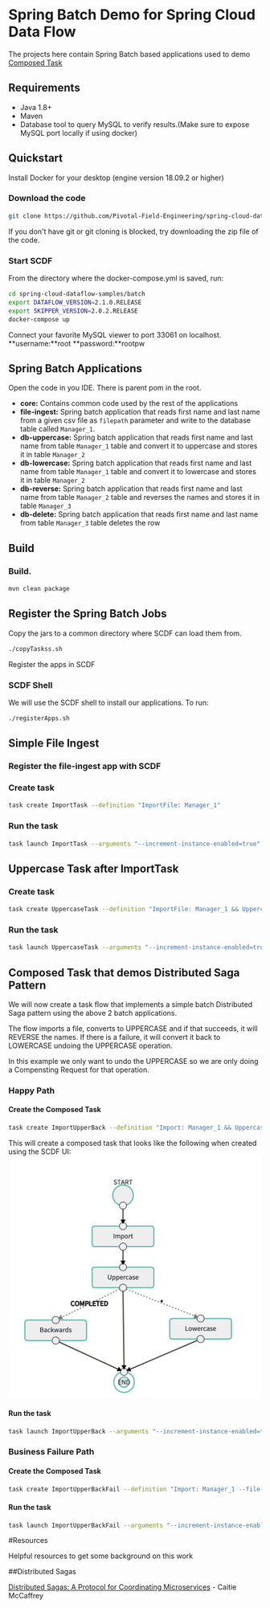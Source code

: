 # Spring Batch Demo for Spring Cloud Data Flow

The projects here contain Spring Batch based applications used to demo [Composed Task](https://dataflow.spring.io/docs/batch-developer-guides/batch/data-flow-composed-task/)

## Requirements
- Java 1.8+
- Maven
- Database tool to query MySQL to verify results.(Make sure to expose MySQL port locally if using docker)

## Quickstart

Install Docker for your desktop (engine version 18.09.2 or higher)


### Download the code

```bash
git clone https://github.com/Pivotal-Field-Engineering/spring-cloud-dataflow-samples.git
```
If you don't have git or git cloning is blocked, try downloading the zip file of the code.

### Start SCDF
From the directory where the docker-compose.yml is saved, run:

```bash
cd spring-cloud-dataflow-samples/batch
export DATAFLOW_VERSION=2.1.0.RELEASE
export SKIPPER_VERSION=2.0.2.RELEASE
docker-compose up

```

Connect your favorite MySQL viewer to port 33061 on localhost. **username:**root **password:**rootpw

## Spring Batch Applications
Open the code in you IDE. There is parent pom in the root. 

- **core:** Contains common code used by the rest of the applications
- **file-ingest:** Spring batch application that reads first name and last name from a given csv file as `filepath` parameter and write to the database table called `Manager_1`. 
- **db-uppercase:** Spring batch application that reads first name and last name from table `Manager_1` table and convert it to uppercase and stores it in table `Manager_2`
- **db-lowercase:** Spring batch application that reads first name and last name from table `Manager_1` table and convert it to lowercase and stores it in table `Manager_2`
- **db-reverse:** Spring batch application that reads first name and last name from table `Manager_2` table and reverses the names and stores it in table `Manager_3`
- **db-delete:** Spring batch application that reads first name and last name from table `Manager_3` table deletes the row

## Build

### Build.

```bash
mvn clean package

```

## Register the Spring Batch Jobs

Copy the jars to a common directory where SCDF can load them from.

```bash
./copyTaskss.sh 
```

Register the apps in SCDF

### SCDF Shell

We will use the SCDF shell to install our applications. To run:

```bash
./registerApps.sh 
```

## Simple File Ingest

### Register the file-ingest app with SCDF

### Create task
```bash
task create ImportTask --definition "ImportFile: Manager_1"
```

### Run the task
```bash
task launch ImportTask --arguments "--increment-instance-enabled=true"
```

## Uppercase Task after ImportTask

### Create task
```bash
task create UppercaseTask --definition "ImportFile: Manager_1 && Uppercase: Manager_2"
```

### Run the task
```bash
task launch UppercaseTask --arguments "--increment-instance-enabled=true"
```

## Composed Task that demos Distributed Saga Pattern
We will now create a task flow that implements a simple batch Distributed Saga pattern using the above 2 batch applications.

The flow imports a file, converts to UPPERCASE and if that succeeds, it will REVERSE the names. If there is a failure, it will 
convert it back to LOWERCASE undoing the UPPERCASE operation.
   
In this example we only want to undo the UPPERCASE so we are only doing a Compensting Request for that operation.

### Happy Path  
#### Create the Composed Task 
```bash
task create ImportUpperBack --definition "Import: Manager_1 && Uppercase: Manager_2 'COMPLETED'->Reverse: Manager_3 '*'->Lowercase: Comp_Manager_2"
```

This will create a composed task that looks like the following when created using the SCDF UI:
![alt text](ComposedFlow.png)

#### Run the task
```bash
task launch ImportUpperBack --arguments "--increment-instance-enabled=true"
```

### Business Failure Path  
#### Create the Composed Task 
```bash
task create ImportUpperBackFail --definition "Import: Manager_1 --file-path=classpath:bf-names.csv && Uppercase: Manager_2 'COMPLETED'->Reverse: Manager_3 '*'->Lowercase: Comp_Manager_2"
```

#### Run the task
```bash
task launch ImportUpperBackFail --arguments "--increment-instance-enabled=true"
```


#Resources

Helpful resources to get some background on this work

##Distributed Sagas

[Distributed Sagas: A Protocol for Coordinating Microservices](https://youtu.be/0UTOLRTwOX0) - Caitie McCaffrey 

